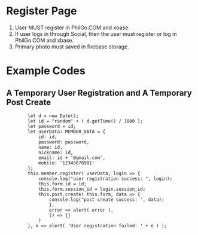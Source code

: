 # Register Page

1. User MUST register in PhilGo.COM and xbase.
2. If user logs in through Social, then the user must register or log in PhilGo.COM and xbase.
3. Primary photo must saved in firebase storage.




# Example Codes


## A Temporary User Registration and A Temporary Post Create

````
        let d = new Date();
        let id = "random" + ( d.getTime() / 1000 );
        let password = id;
        let userData: MEMBER_DATA = {
            id: id,
            password: password,
            name: id,
            nickname: id,
            email: id + '@gmail.com',
            mobile: '12345678901'
        };
        this.member.register( userData, login => {
            console.log("user registration success: ", login);
            this.form.id = id;
            this.form.session_id = login.session_id;
            this.post.create( this.form, data => {
                console.log("post create success: ", data);
                },
                error => alert( error ),
                () => {}
            )
        }, e => alert( 'User registration failed: ' + e ) );
````